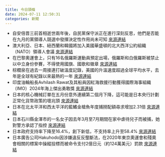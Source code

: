 ```yaml
---
title: 今日頭條
date: 2024-07-11 12:50:31
categories: 新聞            
---
```

- 自安倍晋三前首相逝世兩年後，自民黨保守派正在進行深刻反思，他們是否能在九月的黨領導人競選中發揮決定性作用尚未可知 [來源連結](https://www.japantimes.co.jp/news/2024/07/11/japan/politics/ldp-conservatives/)
- 澳大利亞、日本、紐西蘭和韓國將加入美國華盛頓的北大西洋公約組織（NATO）領導人會議 [來源連結](https://www.japantimes.co.jp/news/2024/07/11/world/politics/indo-pacific-countries-nato/)
- 在巴黎奧運會上，只有16名俄羅斯運動員預定出場，俄羅斯和白俄羅斯被禁止以中立身份參賽，不得使用國旗、國歌和徽章 [來源連結](https://www.japantimes.co.jp/olympics/2024/07/11/paris-olympics-russia-participating/)
- 棕櫚泉在過去一周接連打破溫度記錄，美國的升溫速度超過全球平均水平，去年是全球有紀錄以來最熱的一年 [來源連結](https://www.npr.org/2024/07/11/nx-s1-5034292/temperature-records-heatwave-climate-change)
- 印度油輪船長Avhilash Rawat及其船員因紅海救援行動獲得國際海事組織（IMO）2024年海上傑出勇敢獎 [來源連結](https://www.thehindu.com/news/national/indian-ship-captain-crew-win-exceptional-bravery-awards-for-red-sea-rescue/article68392826.ece)
- 日本的核心機械訂單在五月份意外連續第二個月下降，這可能是日本央行計劃正常化貨幣政策的壞兆頭 [來源連結](https://www.japantimes.co.jp/business/2024/07/11/economy/japan-machinery-orders-fall/)
- 日本在北太平洋和西太平洋的藍鰭金槍魚年度捕撈配額尋求增加2.31倍 [來源連結](https://www.japantimes.co.jp/news/2024/07/11/japan/japan-tuna-catch-quota/)
- 日本石川縣金澤市的一名女子因去年3月至7月期間在家中虐待兒子而被捕，她對警方承認了指控 [來源連結](https://www.japantimes.co.jp/news/2024/07/11/japan/crime-legal/japan-woman-child-abuse-arrest/)
- 日本政府支持率下降至16.4%，創下新低，不支持率上升至58.4% [來源連結](https://www.japantimes.co.jp/news/2024/07/11/japan/politics/kishida-public-support-rate-anothr-low/)
- 日本廣告公司Hakuhodo因涉嫌違反反壟斷法，在2020年東京奧運會和殘奧會相關的標案中操縱投標而被命令支付2億日元（約124萬美元）罰款 [來源連結](https://www.japantimes.co.jp/news/2024/07/11/japan/crime-legal/tokyo-olympics-hakuhodo-bid-rigging-ruling/)



